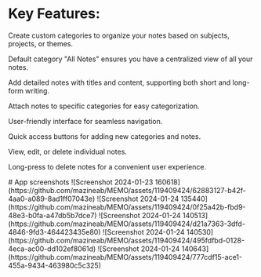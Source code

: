 # Key Features:
<p>Create custom categories to organize your notes based on subjects, projects, or themes.</p>
<p>Default category "All Notes" ensures you have a centralized view of all your notes.</p>
<p>Add detailed notes with titles and content, supporting both short and long-form writing.</p>
<p>Attach notes to specific categories for easy categorization.</p>
<p>User-friendly interface for seamless navigation.</p>
<p>Quick access buttons for adding new categories and notes.</p>
<p>View, edit, or delete individual notes.</p>
<p>Long-press to delete notes for a convenient user experience.</p>
# App screenshots
![Screenshot 2024-01-23 160618](https://github.com/mazineab/MEMO/assets/119409424/62883127-b42f-4aa0-a089-8ad1ff07043e)
![Screenshot 2024-01-24 135440](https://github.com/mazineab/MEMO/assets/119409424/0f25a42b-fbd9-48e3-b0fa-a47db5b7dce7)
![Screenshot 2024-01-24 140513](https://github.com/mazineab/MEMO/assets/119409424/d21a7363-3dfd-4846-9fd3-464423435e80)
![Screenshot 2024-01-24 140530](https://github.com/mazineab/MEMO/assets/119409424/495fdfbd-0128-4eca-ac00-dd102ef8061d)
![Screenshot 2024-01-24 140643](https://github.com/mazineab/MEMO/assets/119409424/777cdf15-ace1-455a-9434-463980c5c325)

